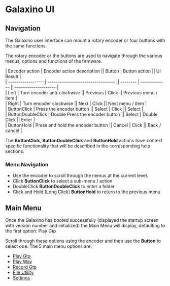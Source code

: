 # Galaxino UI

## Navigation

The Galaxino user interface can mount a rotary encoder or four buttons with the same functions.

The rotary encoder or the buttons are used to navigate through the various menus, options and functions of the firmware.

| Encoder action    | Encoder action description        || Button   | Button action || UI Result            |  
| ------------------| --------------------------------- || -------- | ------------- || -------------------- |  
| Left              | Turn encoder anti-clockwise       || Previous | Click         || Previous menu / item |  
| Right             | Turn encoder clockwise            || Next     | Click         || Next menu / item     |  
| ButtonClick       | Press the encoder button          || Select   | Click         || Select               |  
| ButtonDoubleClick | Double Press the encoder button   || Select   | Double Click  || Enter                |  
| ButtonHold        | Press and hold the encoder button || Cancel   | Click         || Back / cancel        |  

The **ButtonClick**, **ButtonDoubleClick** and **ButtonHold** actions have context specific functionality that will be described in the corresponding help sections.

### Menu Navigation

- Use the encoder to scroll through the menus at the current level.
- Click **ButtonClick** to select a sub-menu / action
- DoubleClick **ButtonDoubleClick** to enter a folder
- Click and Hold (Long Click) **ButtonHold** to return to the previous menu


## Main Menu

Once the Galaxino has booted successfully (displayed the startup screen with version number and initialized) the Main Menu will display, defaulting to the first option: Play Gtp

Scroll through these options using the encoder and then use the **Button** to select one. The 5 main menu options are:

- [Play Gtp](PlayGtpMenu.md)
- [Play Wav](PlayWavMenu.md)
- [Record Gtp](RecordGtpMenu.md)
- [File Utility](UtilityMenu.md)
- [Settings](SettingsMenu.md)
  
